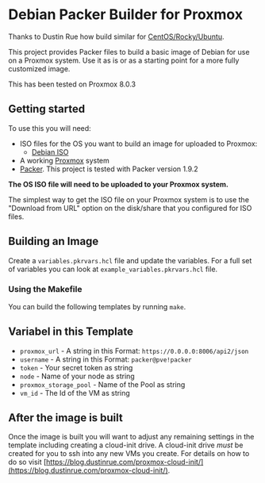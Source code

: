 # Debian Packer Builder for Proxmox

Thanks to Dustin Rue how build similar for [CentOS/Rocky/Ubuntu](https://github.com/dustinrue/proxmox-packer).

This project provides Packer files to build a basic image of Debian for use on a Proxmox system. Use it as is or as a starting point for a more fully customized image.

This has been tested on Proxmox 8.0.3

## Getting started

To use this you will need:

* ISO files for the OS you want to build an image for uploaded to Proxmox:
  * [Debian ISO](https://cdimage.debian.org/debian-cd/current/amd64/iso-dvd/)
* A working [Proxmox](https://www.proxmox.com/en/) system
* [Packer](https://packer.io). This project is tested with Packer version 1.9.2

**The OS ISO file will need to be uploaded to your Proxmox system.**

The simplest way to get the ISO file on your Proxmox system is to use the "Download from URL" option on the disk/share that you configured for ISO files.

## Building an Image

Create a `variables.pkrvars.hcl` file and update the variables. For a full set of variables you can look at `example_variables.pkrvars.hcl` file.

### Using the Makefile

You can build the following templates by running `make`.

## Variabel in this Template

* `proxmox_url` - A string in this Format: `https://0.0.0.0:8006/api2/json`
* `username` - A string in this Format: `packer@pve!packer`
* `token` - Your secret token as string
* `node` - Name of your node as string
* `proxmox_storage_pool` - Name of the Pool as string
* `vm_id` - The Id of the VM as string

## After the image is built

Once the image is built you will want to adjust any remaining settings in the template including creating a cloud-init drive. A cloud-init drive _must_ be created for you to ssh into any new VMs you create. For details on how to do so visit [https://blog.dustinrue.com/proxmox-cloud-init/](https://blog.dustinrue.com/proxmox-cloud-init/).
